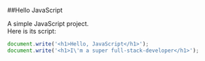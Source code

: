 ##Hello JavaScript

A simple JavaScript project.  
Here is its script:

```javascript
document.write('<h1>Hello, JavaScript</h1>');
document.write('<h1>I\'m a super full-stack-developer</h1>');
```
